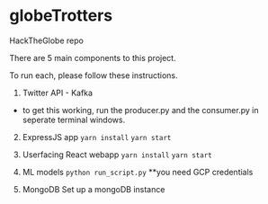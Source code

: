 # globeTrotters
HackTheGlobe repo

There are 5 main components to this project.

To run each, please follow these instructions. 

1. Twitter API - Kafka
  - to get this working, run the producer.py and the consumer.py in seperate terminal windows. 
  
2. ExpressJS app
`yarn install`
`yarn start`

3. Userfacing React webapp
`yarn install`
`yarn start`

4. ML models
`python run_script.py`
**you need GCP credentials

5. MongoDB
Set up a mongoDB instance
